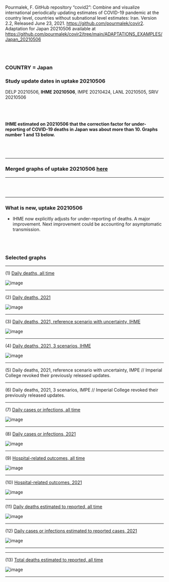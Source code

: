 Pourmalek, F. GitHub repository “covid2”: Combine and visualize international periodically updating estimates of COVID-19 pandemic at the country level, countries without subnational level estimates: Iran. Version 2.2, Released June 23, 2021. https://github.com/pourmalek/covir2. Adaptation for Japan 20210506 available at https://github.com/pourmalek/covir2/tree/main/ADAPTATIONS_EXAMPLES/Japan_20210506

<br/><br/>

### COUNTRY = Japan

### Study update dates in uptake 20210506

DELP 20210506, **IHME 20210506**, IMPE 20210424, LANL 20210505, SRIV 20210506

<br/><br/>

#### IHME estimated on 20210506 that the correction factor for under-reporting of COVID-19 deaths in Japan was about more than 10. Graphs number 1 and 13 below. 


<br/><br/>
****

### Merged graphs of uptake 20210506 [here](https://github.com/pourmalek/covir2/blob/main/ADAPTATIONS_EXAMPLES/Japan_20210506/graphs%20merged%2020210506.pdf)

****

<br/><br/>

****

### What is new, uptake 20210506
 

* IHME now explicitly adjusts for under-reporting of deaths. A major improvement. Next improvement could be accounting for asymptomatic transmission. 



<br/><br/>



### Selected graphs

****

(1) [Daily deaths, all time](https://github.com/pourmalek/covir2/blob/main/ADAPTATIONS_EXAMPLES/Japan_20210506/output/merge/graph%2011%20COVID-19%20daily%20deaths%2C%20Japan%2C%20reference%20scenarios%2C%20all%20time.pdf)

![image](https://user-images.githubusercontent.com/30849720/135177897-48e8b30e-8faa-4556-a656-006af6aaf316.png)

****

(2) [Daily deaths, 2021](https://github.com/pourmalek/covir2/blob/main/ADAPTATIONS_EXAMPLES/Japan_20210506/output/merge/graph%2012%20COVID-19%20daily%20deaths%2C%20Japan%2C%20reference%20scenarios.pdf)

![image](https://user-images.githubusercontent.com/30849720/135177945-71d592a8-2fb4-41c7-bcf2-e112931d34f2.png)

****

(3) [Daily deaths, 2021, reference scenario with uncertainty, IHME](https://github.com/pourmalek/covir2/blob/main/ADAPTATIONS_EXAMPLES/Japan_20210506/output/merge/graph%2014%20COVID-19%20daily%20deaths%2C%20Japan%2C%20reference%20scenario%20with%20uncertainty%2C%20IHME.pdf)

![image](https://user-images.githubusercontent.com/30849720/135178001-0eebafe0-5a6f-42c3-a5d9-4851c2abf415.png)

****

(4) [Daily deaths, 2021, 3 scenarios, IHME](https://github.com/pourmalek/covir2/blob/main/ADAPTATIONS_EXAMPLES/Japan_20210506/output/merge/graph%2015%20COVID-19%20daily%20deaths%2C%20Japan%2C%203%20scenarios%2C%20IHME.pdf)

![image](https://user-images.githubusercontent.com/30849720/135178055-1453662f-983c-482f-889d-91a4cfbb6c1f.png)

****

(5) Daily deaths, 2021, reference scenario with uncertainty, IMPE //  Imperial College revoked their previously released updates. 

****

(6) Daily deaths, 2021, 3 scenarios, IMPE //  Imperial College revoked their previously released updates. 

****

(7) [Daily cases or infections, all time](https://github.com/pourmalek/covir2/blob/main/ADAPTATIONS_EXAMPLES/Japan_20210506/output/merge/graph%2021%20COVID-19%20daily%20cases%2C%20Japan%2C%20reference%20scenarios%2C%20all%20time.pdf)

![image](https://user-images.githubusercontent.com/30849720/135178331-052d393e-a2cb-497c-868f-57b92f04ab45.png)
  
****

(8) [Daily cases or infections, 2021](https://github.com/pourmalek/covir2/blob/main/ADAPTATIONS_EXAMPLES/Japan_20210506/output/merge/graph%2022%20COVID-19%20daily%20cases%2C%20Japan%2C%20reference%20scenarios.pdf)

![image](https://user-images.githubusercontent.com/30849720/135178427-0e3ff744-391b-407d-8241-7babc19c0a22.png)
  
****

(9) [Hospital-related outcomes, all time](https://github.com/pourmalek/covir2/blob/main/ADAPTATIONS_EXAMPLES/Japan_20210506/output/merge/graph%2071%20COVID-19%20hospital-related%20outcomes%2C%20all%20time.pdf)

![image](https://user-images.githubusercontent.com/30849720/135178480-bf5c393c-a237-4191-9fcd-ed74b240a8f6.png)

****

(10) [Hospital-related outcomes, 2021](https://github.com/pourmalek/covir2/blob/main/ADAPTATIONS_EXAMPLES/Japan_20210506/output/merge/graph%2072%20COVID-19%20hospital-related%20outcomes%2C%20wo%20extremes%2C%202021.pdf)

![image](https://user-images.githubusercontent.com/30849720/135178542-f244a4a2-c767-45d7-bc91-4e8f9f785123.png)

****

(11) [Daily deaths estimated to reported, all time](https://github.com/pourmalek/covir2/blob/main/ADAPTATIONS_EXAMPLES/Japan_20210506/output/merge/graph%2091%20COVID-19%20daily%20deaths%20estimated%20to%20reported%2C%20Japan%2C%20reference%20scenarios%2C%20all%20time.pdf)

![image](https://user-images.githubusercontent.com/30849720/135178600-29505e14-bc10-4303-ae47-19139da81d94.png)
  
****

(12) [Daily cases or infections estimated to reported cases, 2021](https://github.com/pourmalek/covir2/blob/main/ADAPTATIONS_EXAMPLES/Japan_20210506/output/merge/graph%2094%20COVID-19%20daily%20cases%20estimated%20to%20reported%2C%20Japan%2C%20reference%20scenarios.pdf) 

![image](https://user-images.githubusercontent.com/30849720/135178704-ab414b4c-9929-43a2-874e-7bf723176d5e.png)
  
****
****

(13) [Total deaths estimated to reported, all time](https://github.com/pourmalek/covir2/blob/main/ADAPTATIONS_EXAMPLES/Japan_20210506/output/merge/graph%2095%20COVID-19%20total%20deaths%20estimated%20to%20reported%2C%20Japan%2C%20reference%20scenarios%2C%20all%20time.pdf)

![image](https://user-images.githubusercontent.com/30849720/135179062-7bbf6c97-04d8-4015-94d9-01c70c2fc2e7.png)

****

